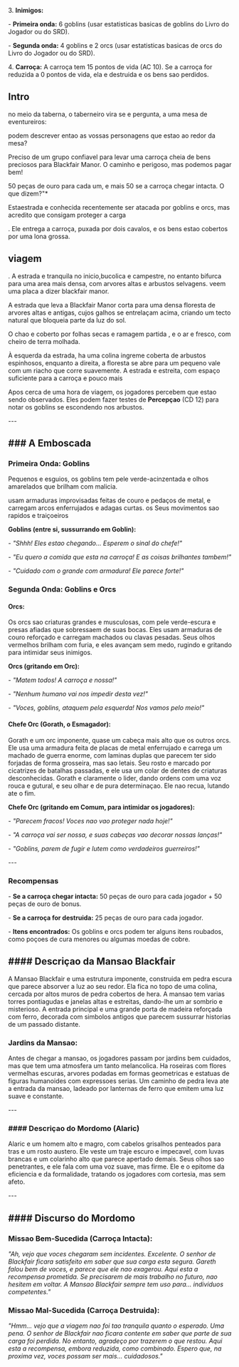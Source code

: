 3\. **Inimigos:**

   \- **Primeira onda:** 6 goblins (usar estatisticas basicas de goblins do
Livro do Jogador ou do SRD).

   \- **Segunda onda:** 4 goblins e 2 orcs (usar estatisticas basicas de orcs
do Livro do Jogador ou do SRD).

4\. **Carroça:** A carroça tem 15 pontos de vida (AC 10). Se a carroça for
reduzida a 0 pontos de vida, ela e destruida e os bens sao perdidos.

## Intro

no meio da taberna, o taberneiro vira se e pergunta, a uma mesa de
eventureiros:

podem descrever entao as vossas personagens que estao ao redor da mesa?

 Preciso de um grupo confiavel para levar uma carroça cheia de bens preciosos
para Blackfair Manor. O caminho e perigoso, mas podemos pagar bem!

 50 peças de ouro para cada um, e mais 50 se a carroça chegar intacta. O que
dizem?"*

Estaestrada e conhecida recentemente ser atacada por goblins e orcs, mas
acredito que consigam proteger a carga

. Ele entrega a carroça, puxada por dois cavalos, e os bens estao cobertos por
uma lona grossa.

## viagem

. A estrada e tranquila no inicio,bucolica e campestre, no entanto bifurca
para  uma area mais densa, com arvores altas e arbustos selvagens. veem uma
placa a dizer blackfair manor.

A estrada que leva a Blackfair Manor corta para uma densa floresta de arvores
altas e antigas, cujos galhos se entrelaçam acima, criando um tecto natural
que bloqueia parte da luz do sol.

O chao e coberto por folhas secas e ramagem partida , e o ar e fresco, com
cheiro de terra molhada.

 À esquerda da estrada, ha uma colina ingreme coberta de arbustos espinhosos,
enquanto a direita, a floresta se abre para um pequeno vale com um riacho que
corre suavemente. A estrada e estreita, com espaço suficiente para a carroça e
pouco mais

Apos cerca de uma hora de viagem, os jogadores percebem que estao sendo
observados. Eles podem fazer testes de **Percepçao** (CD 12) para notar os
goblins se escondendo nos arbustos.

\---

## ### **A Emboscada**

### **Primeira Onda: Goblins**

Pequenos e esguios, os goblins tem pele verde-acinzentada e olhos amarelados
que brilham com malicia.

usam armaduras improvisadas feitas de couro e pedaços de metal, e carregam
arcos enferrujados e adagas curtas. os Seus movimentos sao rapidos e
traiçoeiros

**Goblins (entre si, sussurrando em Goblin):**  

\- *"Shhh! Eles estao chegando... Esperem o sinal do chefe!"*  

\- *"Eu quero a comida que esta na carroça! E as coisas brilhantes tambem!"*  

\- *"Cuidado com o grande com armadura! Ele parece forte!"*  

### **Segunda Onda: Goblins e Orcs**

#### **Orcs:**  

Os orcs sao criaturas grandes e musculosas, com pele verde-escura e presas
afiadas que sobressaem de suas bocas. Eles usam armaduras de couro reforçado e
carregam machados ou clavas pesadas. Seus olhos vermelhos brilham com furia, e
eles avançam sem medo, rugindo e gritando para intimidar seus inimigos.

**Orcs (gritando em Orc):**  

\- *"Matem todos! A carroça e nossa!"*  

\- *"Nenhum humano vai nos impedir desta vez!"*  

\- *"Voces, goblins, ataquem pela esquerda! Nos vamos pelo meio!"*

#### **Chefe Orc (Gorath, o Esmagador):**  

Gorath e um orc imponente, quase um cabeça mais alto que os outros orcs. Ele
usa uma armadura feita de placas de metal enferrujado e carrega um machado de
guerra enorme, com laminas duplas que parecem ter sido forjadas de forma
grosseira, mas sao letais. Seu rosto e marcado por cicatrizes de batalhas
passadas, e ele usa um colar de dentes de criaturas desconhecidas. Gorath e
claramente o lider, dando ordens com uma voz rouca e gutural, e seu olhar e de
pura determinaçao. Ele nao recua, lutando ate o fim.



**Chefe Orc (gritando em Comum, para intimidar os jogadores):**  

\- *"Parecem fracos! Voces nao vao proteger nada hoje!"*  

\- *"A carroça vai ser nossa, e suas cabeças vao decorar nossas lanças!"*  

\- *"Goblins, parem de fugir e lutem como verdadeiros guerreiros!"*  

\---

### **Recompensas**

\- **Se a carroça chegar intacta:** 50 peças de ouro para cada jogador + 50
peças de ouro de bonus.

\- **Se a carroça for destruida:** 25 peças de ouro para cada jogador.

\- **Itens encontrados:** Os goblins e orcs podem ter alguns itens roubados,
como poçoes de cura menores ou algumas moedas de cobre.

## #### **Descriçao da Mansao Blackfair**

A Mansao Blackfair e uma estrutura imponente, construida em pedra escura que
parece absorver a luz ao seu redor. Ela fica no topo de uma colina, cercada
por altos muros de pedra cobertos de hera. A mansao tem varias torres
pontiagudas e janelas altas e estreitas, dando-lhe um ar sombrio e misterioso.
A entrada principal e uma grande porta de madeira reforçada com ferro,
decorada com simbolos antigos que parecem sussurrar historias de um passado
distante.

### **Jardins da Mansao:**  

Antes de chegar a mansao, os jogadores passam por jardins bem cuidados, mas
que tem uma atmosfera um tanto melancolica. Ha roseiras com flores vermelhas
escuras, arvores podadas em formas geometricas e estatuas de figuras
humanoides com expressoes serias. Um caminho de pedra leva ate a entrada da
mansao, ladeado por lanternas de ferro que emitem uma luz suave e constante.

\---

### #### **Descriçao do Mordomo (Alaric)**

Alaric e um homem alto e magro, com cabelos grisalhos penteados para tras e um
rosto austero. Ele veste um traje escuro e impecavel, com luvas brancas e um
colarinho alto que parece apertado demais. Seus olhos sao penetrantes, e ele
fala com uma voz suave, mas firme. Ele e o epitome da eficiencia e da
formalidade, tratando os jogadores com cortesia, mas sem afeto.

\---

## #### **Discurso do Mordomo**

### **Missao Bem-Sucedida (Carroça Intacta):**  

*"Ah, vejo que voces chegaram sem incidentes. Excelente. O senhor de Blackfair ficara satisfeito em saber que sua carga esta segura. Gareth falou bem de voces, e parece que ele nao exagerou. Aqui esta a recompensa prometida. Se precisarem de mais trabalho no futuro, nao hesitem em voltar. A Mansao Blackfair sempre tem uso para... individuos competentes."*

### **Missao Mal-Sucedida (Carroça Destruida):**  

*"Hmm... vejo que a viagem nao foi tao tranquila quanto o esperado. Uma pena. O senhor de Blackfair nao ficara contente em saber que parte de sua carga foi perdida. No entanto, agradeço por trazerem o que restou. Aqui esta a recompensa, embora reduzida, como combinado. Espero que, na proxima vez, voces possam ser mais... cuidadosos."*



















